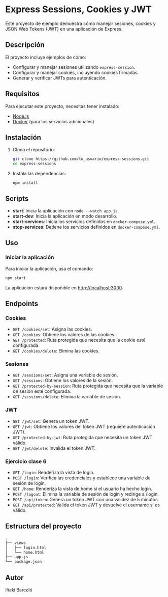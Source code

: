 # Express Sessions, Cookies y JWT

Este proyecto de ejemplo demuestra cómo manejar sesiones, cookies y JSON Web Tokens (JWT) en una aplicación de Express.

## Descripción

El proyecto incluye ejemplos de cómo:

-   Configurar y manejar sesiones utilizando `express-session`.
-   Configurar y manejar cookies, incluyendo cookies firmadas.
-   Generar y verificar JWTs para autenticación.

## Requisitos

Para ejecutar este proyecto, necesitas tener instalado:

-   [Node.js](https://nodejs.org/)
-   [Docker](https://www.docker.com/) (para los servicios adicionales)

## Instalación

1. Clona el repositorio:
    ```bash
    git clone https://github.com/tu_usuario/express-sessions.git
    cd express-sessions
    ```
2. Instala las dependencias:
    ```
    npm install
    ```

## Scripts

-   **start**: Inicia la aplicación con `node --watch app.js`.
-   **start-dev**: Inicia la aplicación en modo desarrollo.
-   **start-services**: Inicia los servicios definidos en `docker-compose.yml`.
-   **stop-services**: Detiene los servicios definidos en `docker-compose.yml`.

## Uso

### Iniciar la aplicación

Para iniciar la aplicación, usa el comando:

```bash
npm start
```

La aplicación estará disponible en [http://localhost:3000](http://localhost:3000).

## Endpoints

### Cookies

-   `GET /cookies/set`: Asigna las cookies.
-   `GET /cookies`: Obtiene los valores de las cookies.
-   `GET /protected`: Ruta protegida que necesita que la cookie esté configurada.
-   `GET /cookies/delete`: Elimina las cookies.

### Sesiones

-   `GET /sessions/set`: Asigna una variable de sesión.
-   `GET /sessions`: Obtiene los valores de la sesión.
-   `GET /protected-by-session`: Ruta protegida que necesita que la variable de sesión esté configurada.
-   `GET /sessions/delete`: Elimina la variable de sesión.

### JWT

-   `GET /jwt/set`: Genera un token JWT.
-   `GET /jwt`: Obtiene los valores del token JWT (requiere autenticación JWT).
-   `GET /protected-by-jwt`: Ruta protegida que necesita un token JWT válido.
-   `GET /jwt/delete`: Invalida el token JWT.

### Ejercicio clase 6

-   `GET /login`: Renderiza la vista de login.
-   `POST /login`: Verifica las credenciales y establece una variable de sesión de login.
-   `GET /home`: Renderiza la vista de home si el usuario ha hecho login.
-   `POST /logout`: Elimina la variable de sesión de login y redirige a /login.
-   `POST /api/token`: Genera un token JWT con una validez de 5 minutos.
-   `GET /api/protected`: Valida el token JWT y devuelve el username si es válido.

## Estructura del proyecto

```bash
.
├── views
│   ├── login.html
│   └── home.html
├── app.js
└── package.json
```

## Autor

Iñaki Barceló
